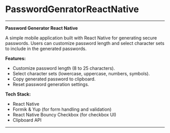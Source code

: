 # PasswordGenratorReactNative

---

**Password Generator React Native**

A simple mobile application built with React Native for generating secure passwords. Users can customize password length and select character sets to include in the generated passwords.

**Features:**
- Customize password length (8 to 25 characters).
- Select character sets (lowercase, uppercase, numbers, symbols).
- Copy generated password to clipboard.
- Reset password generation settings.

**Tech Stack:**
- React Native
- Formik & Yup (for form handling and validation)
- React Native Bouncy Checkbox (for checkbox UI)
- Clipboard API

---

